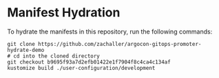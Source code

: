 # Manifest Hydration

To hydrate the manifests in this repository, run the following commands:

```shell
git clone https://github.com/zachaller/argocon-gitops-promoter-hydrate-demo
# cd into the cloned directory
git checkout b9695f93a7d2efb01422e1f7904f8c4ca4c134af
kustomize build ./user-configuration/development
```
